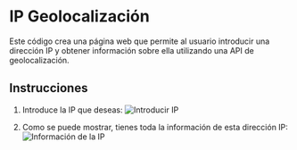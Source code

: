 # IP Geolocalización

Este código crea una página web que permite al usuario introducir una dirección IP y obtener información sobre ella utilizando una API de geolocalización.

## Instrucciones

1. Introduce la IP que deseas:
   ![Introducir IP](https://github.com/user-attachments/assets/a47a24a1-1d12-406e-a068-b4ed1bd2e754)

2. Como se puede mostrar, tienes toda la información de esta dirección IP:
   ![Información de la IP](https://github.com/user-attachments/assets/98118184-1661-48de-b012-bc83588b7661)
